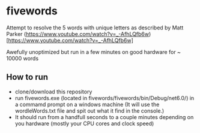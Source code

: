 # fivewords
 
Attempt to resolve the 5 words with unique letters as described by Matt Parker
(https://www.youtube.com/watch?v=_-AfhLQfb6w)[https://www.youtube.com/watch?v=_-AfhLQfb6w]

Awefully unoptimized but run in a few minutes on good hardware for ~ 10000 words

## How to run
 - clone/download this repository
 - run fivewords.exe (located in fivewords/fivewords/bin/Debug/net6.0/) in a commamd prompt on a windows machine (It will use the wordleWords.txt file and spit out what it find in the console.)
 - It should run from a handfull seconds to a couple minutes depending on you hardware (mostly your CPU cores and clock speed)
